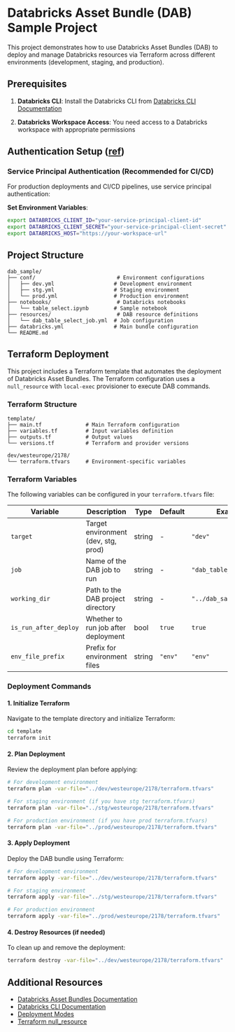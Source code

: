 # Databricks Asset Bundle (DAB) Sample Project

This project demonstrates how to use Databricks Asset Bundles (DAB) to deploy and manage Databricks resources via Terraform across different environments (development, staging, and production).


## Prerequisites

1. **Databricks CLI**: Install the Databricks CLI from [Databricks CLI Documentation](https://docs.databricks.com/dev-tools/cli/databricks-cli.html)

2. **Databricks Workspace Access**: You need access to a Databricks workspace with appropriate permissions


## Authentication Setup ([ref](https://learn.microsoft.com/en-gb/azure/databricks/dev-tools/bundles/authentication))
### Service Principal Authentication (Recommended for CI/CD)

For production deployments and CI/CD pipelines, use service principal authentication:

**Set Environment Variables**:
   ```bash
   export DATABRICKS_CLIENT_ID="your-service-principal-client-id"
   export DATABRICKS_CLIENT_SECRET="your-service-principal-client-secret"
   export DATABRICKS_HOST="https://your-workspace-url"
   ```


## Project Structure

```
dab_sample/
├── conf/                          # Environment configurations
│   ├── dev.yml                   # Development environment
│   ├── stg.yml                   # Staging environment
│   └── prod.yml                  # Production environment
├── notebooks/                     # Databricks notebooks
│   └── table_select.ipynb        # Sample notebook
├── resources/                     # DAB resource definitions
│   └── dab_table_select_job.yml  # Job configuration
├── databricks.yml                # Main bundle configuration
└── README.md
```


## Terraform Deployment

This project includes a Terraform template that automates the deployment of Databricks Asset Bundles. The Terraform configuration uses a `null_resource` with `local-exec` provisioner to execute DAB commands.

### Terraform Structure

```
template/
├── main.tf              # Main Terraform configuration
├── variables.tf         # Input variables definition
├── outputs.tf           # Output values
└── versions.tf          # Terraform and provider versions

dev/westeurope/2178/
└── terraform.tfvars     # Environment-specific variables
```

### Terraform Variables

The following variables can be configured in your `terraform.tfvars` file:

| Variable | Description | Type | Default | Example |
|----------|-------------|------|---------|---------|
| `target` | Target environment (dev, stg, prod) | string | - | `"dev"` |
| `job` | Name of the DAB job to run | string | - | `"dab_table_select_job"` |
| `working_dir` | Path to the DAB project directory | string | - | `"../dab_sample"` |
| `is_run_after_deploy` | Whether to run job after deployment | bool | `true` | `true` |
| `env_file_prefix` | Prefix for environment files | string | `"env"` | `"env"` |

### Deployment Commands

#### 1. Initialize Terraform

Navigate to the template directory and initialize Terraform:

```bash
cd template
terraform init
```

#### 2. Plan Deployment

Review the deployment plan before applying:

```bash
# For development environment
terraform plan -var-file="../dev/westeurope/2178/terraform.tfvars"

# For staging environment (if you have stg terraform.tfvars)
terraform plan -var-file="../stg/westeurope/2178/terraform.tfvars"

# For production environment (if you have prod terraform.tfvars)
terraform plan -var-file="../prod/westeurope/2178/terraform.tfvars"
```

#### 3. Apply Deployment

Deploy the DAB bundle using Terraform:

```bash
# For development environment
terraform apply -var-file="../dev/westeurope/2178/terraform.tfvars"

# For staging environment
terraform apply -var-file="../stg/westeurope/2178/terraform.tfvars"

# For production environment
terraform apply -var-file="../prod/westeurope/2178/terraform.tfvars"
```

#### 4. Destroy Resources (if needed)

To clean up and remove the deployment:

```bash
terraform destroy -var-file="../dev/westeurope/2178/terraform.tfvars"
```


## Additional Resources

- [Databricks Asset Bundles Documentation](https://learn.microsoft.com/en-gb/azure/databricks/dev-tools/bundles/)
- [Databricks CLI Documentation](https://learn.microsoft.com/en-gb/azure/databricks/dev-tools/cli/)
- [Deployment Modes](https://learn.microsoft.com/en-gb/azure/databricks/dev-tools/bundles/deployment-modes)
- [Terraform null_resource](https://www.terraform.io/docs/providers/null/resource.html)
